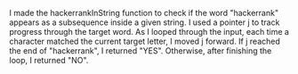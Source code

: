 I made the hackerrankInString function to check if the word "hackerrank" appears as a subsequence inside a given string. I used a pointer j to track progress through the target word. As I looped through the input, each time a character matched the current target letter, I moved j forward. If j reached the end of "hackerrank", I returned "YES". Otherwise, after finishing the loop, I returned "NO".